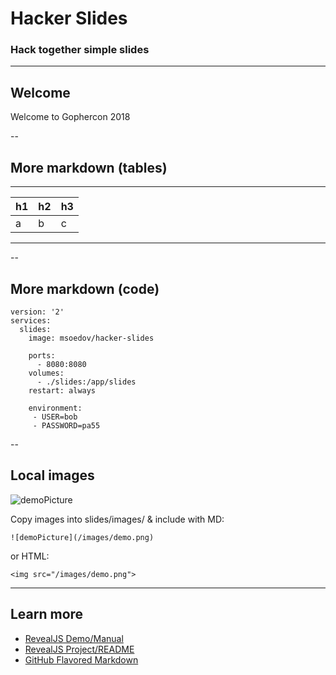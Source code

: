 # Hacker Slides

[twitter]: # (@bketelsen)
[event]: # (Gophercon 2018)
[eventurl]: # (https://www.event.com/)
[title]: # (Deck Title)
[image]: # (/images/demo.png)
[imagealt]: # (A Dog Grinning)
[date]: # (March 17, 2018)
[videourl]: # (https://www.event.com/myvideo/url/)

### Hack together simple slides

<!-- .slide: data-transition="zoom" -->

---

## Welcome

Welcome to Gophercon 2018

--

## More markdown (tables)

****

|h1|h2|h3|
|-|-|-|
|a|b|c|

****

--

## More markdown (code)

```
version: '2'
services:
  slides:
    image: msoedov/hacker-slides

    ports:
      - 8080:8080
    volumes:
      - ./slides:/app/slides
    restart: always

    environment:
     - USER=bob
     - PASSWORD=pa55

```

--

## Local images

![demoPicture](/images/demo.png)

Copy images into slides/images/ & include with MD:

```
![demoPicture](/images/demo.png)

```
or HTML:

```
<img src="/images/demo.png">

```


---

## Learn more

- [RevealJS Demo/Manual](http://lab.hakim.se/reveal-js)
- [RevealJS Project/README](https://github.com/hakimel/reveal.js)
- [GitHub Flavored Markdown](https://help.github.com/articles/github-flavored-markdown)
